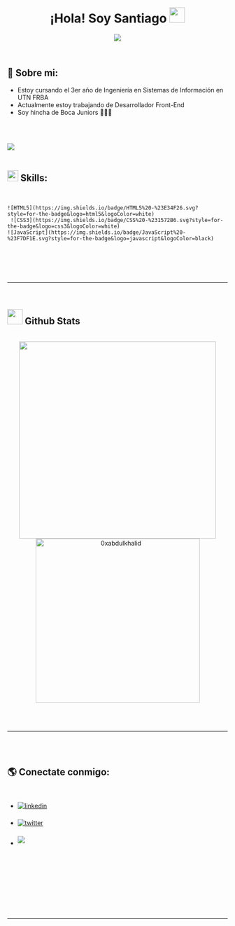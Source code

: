 
<h1 align="center"><b>¡Hola! Soy Santiago </b><img src="https://media.giphy.com/media/hvRJCLFzcasrR4ia7z/giphy.gif" width="35"></h1>
<!--  -->
<p align="center">
  <a href="https://github.com/DenverCoder1/readme-typing-svg"><img src="https://readme-typing-svg.herokuapp.com?font=Time+New+Roman&color=cyan&size=25&center=true&vCenter=true&width=600&height=100&lines=Santiago+Corrales+Petrocelli;"></a>
</p>


<br>



	
## **👨 Sobre mi:**


- Estoy cursando el 3er año de Ingeniería en Sistemas de Información en UTN FRBA
- Actualmente estoy trabajando de Desarrollador Front-End
- Soy hincha de Boca Juniors 💙💛💙

<br><br>

<img src="https://user-images.githubusercontent.com/73097560/115834477-dbab4500-a447-11eb-908a-139a6edaec5c.gif"><br><br>

## <img src="https://media2.giphy.com/media/QssGEmpkyEOhBCb7e1/giphy.gif?cid=ecf05e47a0n3gi1bfqntqmob8g9aid1oyj2wr3ds3mg700bl&rid=giphy.gif" width ="25"><b> Skills:</b>
<br>

<p align="center">

	![HTML5](https://img.shields.io/badge/HTML5%20-%23E34F26.svg?style=for-the-badge&logo=html5&logoColor=white)
  	 ![CSS3](https://img.shields.io/badge/CSS%20-%231572B6.svg?style=for-the-badge&logo=css3&logoColor=white)
   	![JavaScript](https://img.shields.io/badge/JavaScript%20-%23F7DF1E.svg?style=for-the-badge&logo=javascript&logoColor=black)	
   

<br>

</p>

<br>
<br>

-----

<br>


## <img src="https://media.giphy.com/media/iY8CRBdQXODJSCERIr/giphy.gif" width="35"><b> Github Stats </b>
<br>

<div align="center">

<a href="https://github.com/0xabdulkhalid/">
  <img src="https://github-readme-stats.vercel.app/api?username=SantiPetro&include_all_commits=true&count_private=true&show_icons=true&line_height=20&title_color=7A7ADB&icon_color=2234AE&text_color=D3D3D3&bg_color=0,000000,130F40" width="450"/>
  <img src="https://github-readme-stats.vercel.app/api/top-langs?username=SantiPetro&show_icons=true&locale=en&layout=compact&line_height=20&title_color=7A7ADB&icon_color=2234AE&text_color=D3D3D3&bg_color=0,000000,130F40" width="375"  alt="0xabdulkhalid"/>

</a>
</div>

<br>
<br>
<br>

-----

<br>
<br>

## <b> 🌎 Conectate conmigo: </b>
<br>
<div align='left'>

<ul>

<li>
<a href="https://www.linkedin.com/in/santiago-corrales-petrocelli-84b413250/" target="_blank">
<img src="https://img.shields.io/badge/linkedin:  Santiago Corrales Petrocelli-%2300acee.svg?color=405DE6&style=for-the-badge&logo=linkedin&logoColor=white" alt=linkedin style="margin-bottom: 5px;"/>
</a>
</li>

<br>

<li>
<a href="https://twitter.com/santipetroo" target="_blank">
<img src="https://img.shields.io/badge/twitter:  santipetroo-%2300acee.svg?color=1DA1F2&style=for-the-badge&logo=twitter&logoColor=white" alt=twitter style="margin-bottom: 5px;"/>
</a>
</li>

<br>

<li>
<a href="mailto:santicorralesp@gmail.com" target="_blank">
<img src="https://img.shields.io/badge/gmail:  Santiago Corrales Petrocelli-%23EA4335.svg?style=for-the-badge&logo=gmail&logoColor=white" t=mail style="margin-bottom: 5px;" />
</a>
</li>
	
</ul>
</div>

<br>

<br>
<br>
<br>

<div align='center'>


</div>
<br>
<br>
<br>
<br>

---

<br>


